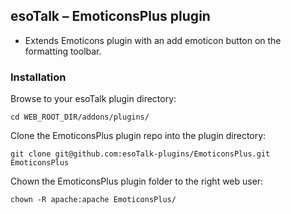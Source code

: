 ## esoTalk – EmoticonsPlus plugin

- Extends Emoticons plugin with an add emoticon button on the formatting toolbar.

### Installation

Browse to your esoTalk plugin directory:
```
cd WEB_ROOT_DIR/addons/plugins/
```

Clone the EmoticonsPlus plugin repo into the plugin directory:
```
git clone git@github.com:esoTalk-plugins/EmoticonsPlus.git EmoticonsPlus
```

Chown the EmoticonsPlus plugin folder to the right web user:
```
chown -R apache:apache EmoticonsPlus/
```
